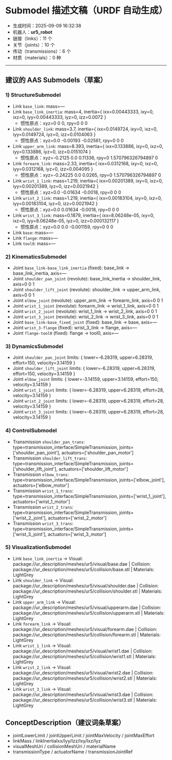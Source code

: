 # Submodel 描述文稿（URDF 自动生成）

- 生成时间：2025-09-09 16:32:38
- 机器人：**ur5_robot**
- 链接（links）：11 个
- 关节（joints）：10 个
- 传动（transmissions）：6 个
- 材质（materials）：0 种

---

## 建议的 AAS Submodels（草案）

### 1) StructureSubmodel
- Link `base_link`: mass=—
- Link `base_link_inertia`: mass=4, inertia={ ixx=0.00443333, ixy=0, ixz=0, iyy=0.00443333, iyz=0, izz=0.0072 }
  - 惯性原点：xyz=0 0 0, rpy=0 0 0
- Link `shoulder_link`: mass=3.7, inertia={ ixx=0.0149724, ixy=0, ixz=0, iyy=0.0149724, iyz=0, izz=0.0104063 }
  - 惯性原点：xyz=0.0 -0.00193 -0.02561, rpy=0 0 0
- Link `upper_arm_link`: mass=8.393, inertia={ ixx=0.133886, ixy=0, ixz=0, iyy=0.133886, iyz=0, izz=0.0151074 }
  - 惯性原点：xyz=-0.2125 0.0 0.11336, rpy=0 1.570796326794897 0
- Link `forearm_link`: mass=2.33, inertia={ ixx=0.0312168, ixy=0, ixz=0, iyy=0.0312168, iyz=0, izz=0.004095 }
  - 惯性原点：xyz=-0.24225 0.0 0.0265, rpy=0 1.570796326794897 0
- Link `wrist_1_link`: mass=1.219, inertia={ ixx=0.00201389, ixy=0, ixz=0, iyy=0.00201389, iyz=0, izz=0.0021942 }
  - 惯性原点：xyz=0.0 -0.01634 -0.0018, rpy=0 0 0
- Link `wrist_2_link`: mass=1.219, inertia={ ixx=0.00183104, ixy=0, ixz=0, iyy=0.00183104, iyz=0, izz=0.0021942 }
  - 惯性原点：xyz=0.0 0.01634 -0.0018, rpy=0 0 0
- Link `wrist_3_link`: mass=0.1879, inertia={ ixx=8.06248e-05, ixy=0, ixz=0, iyy=8.06248e-05, iyz=0, izz=0.000132117 }
  - 惯性原点：xyz=0.0 0.0 -0.001159, rpy=0 0 0
- Link `base`: mass=—
- Link `flange`: mass=—
- Link `tool0`: mass=—

### 2) KinematicsSubmodel
- Joint `base_link-base_link_inertia` (fixed): base_link → base_link_inertia, axis=—
- Joint `shoulder_pan_joint` (revolute): base_link_inertia → shoulder_link, axis=0 0 1
- Joint `shoulder_lift_joint` (revolute): shoulder_link → upper_arm_link, axis=0 0 1
- Joint `elbow_joint` (revolute): upper_arm_link → forearm_link, axis=0 0 1
- Joint `wrist_1_joint` (revolute): forearm_link → wrist_1_link, axis=0 0 1
- Joint `wrist_2_joint` (revolute): wrist_1_link → wrist_2_link, axis=0 0 1
- Joint `wrist_3_joint` (revolute): wrist_2_link → wrist_3_link, axis=0 0 1
- Joint `base_link-base_fixed_joint` (fixed): base_link → base, axis=—
- Joint `wrist_3-flange` (fixed): wrist_3_link → flange, axis=—
- Joint `flange-tool0` (fixed): flange → tool0, axis=—

### 3) DynamicsSubmodel
- Joint `shoulder_pan_joint` limits: { lower=-6.28319, upper=6.28319, effort=150, velocity=3.14159 }
- Joint `shoulder_lift_joint` limits: { lower=-6.28319, upper=6.28319, effort=150, velocity=3.14159 }
- Joint `elbow_joint` limits: { lower=-3.14159, upper=3.14159, effort=150, velocity=3.14159 }
- Joint `wrist_1_joint` limits: { lower=-6.28319, upper=6.28319, effort=28, velocity=3.14159 }
- Joint `wrist_2_joint` limits: { lower=-6.28319, upper=6.28319, effort=28, velocity=3.14159 }
- Joint `wrist_3_joint` limits: { lower=-6.28319, upper=6.28319, effort=28, velocity=3.14159 }

### 4) ControlSubmodel
- Transmission `shoulder_pan_trans`: type=transmission_interface/SimpleTransmission, joints=['shoulder_pan_joint'], actuators=['shoulder_pan_motor']
- Transmission `shoulder_lift_trans`: type=transmission_interface/SimpleTransmission, joints=['shoulder_lift_joint'], actuators=['shoulder_lift_motor']
- Transmission `elbow_trans`: type=transmission_interface/SimpleTransmission, joints=['elbow_joint'], actuators=['elbow_motor']
- Transmission `wrist_1_trans`: type=transmission_interface/SimpleTransmission, joints=['wrist_1_joint'], actuators=['wrist_1_motor']
- Transmission `wrist_2_trans`: type=transmission_interface/SimpleTransmission, joints=['wrist_2_joint'], actuators=['wrist_2_motor']
- Transmission `wrist_3_trans`: type=transmission_interface/SimpleTransmission, joints=['wrist_3_joint'], actuators=['wrist_3_motor']

### 5) VisualizationSubmodel
- Link `base_link_inertia` → Visual: package://ur_description/meshes/ur5/visual/base.dae | Collision: package://ur_description/meshes/ur5/collision/base.stl | Materials: LightGrey
- Link `shoulder_link` → Visual: package://ur_description/meshes/ur5/visual/shoulder.dae | Collision: package://ur_description/meshes/ur5/collision/shoulder.stl | Materials: LightGrey
- Link `upper_arm_link` → Visual: package://ur_description/meshes/ur5/visual/upperarm.dae | Collision: package://ur_description/meshes/ur5/collision/upperarm.stl | Materials: LightGrey
- Link `forearm_link` → Visual: package://ur_description/meshes/ur5/visual/forearm.dae | Collision: package://ur_description/meshes/ur5/collision/forearm.stl | Materials: LightGrey
- Link `wrist_1_link` → Visual: package://ur_description/meshes/ur5/visual/wrist1.dae | Collision: package://ur_description/meshes/ur5/collision/wrist1.stl | Materials: LightGrey
- Link `wrist_2_link` → Visual: package://ur_description/meshes/ur5/visual/wrist2.dae | Collision: package://ur_description/meshes/ur5/collision/wrist2.stl | Materials: LightGrey
- Link `wrist_3_link` → Visual: package://ur_description/meshes/ur5/visual/wrist3.dae | Collision: package://ur_description/meshes/ur5/collision/wrist3.stl | Materials: LightGrey

## ConceptDescription（建议词条草案）
- jointLowerLimit / jointUpperLimit / jointMaxVelocity / jointMaxEffort
- linkMass / linkInertiaIxx/Iyy/Izz/Ixy/Ixz/Iyz
- visualMeshUri / collisionMeshUri / materialName
- transmissionType / actuatorName / transmissionJointRef
